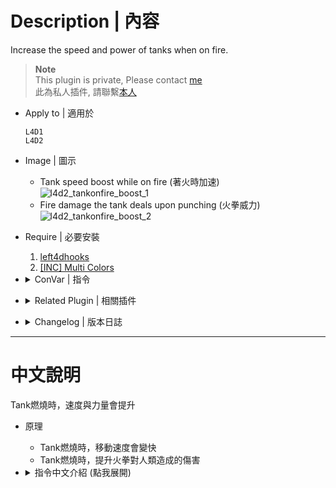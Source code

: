 # Description | 內容
Increase the speed and power of tanks when on fire.

> __Note__ <br/>
This plugin is private, Please contact [me](https://github.com/fbef0102/Game-Private_Plugin#私人插件列表-private-plugins-list)<br/>
此為私人插件, 請聯繫[本人](https://github.com/fbef0102/Game-Private_Plugin#私人插件列表-private-plugins-list)

* Apply to | 適用於
	```
	L4D1
	L4D2
	```

* Image | 圖示
	* Tank speed boost while on fire (著火時加速)
	<br/>![l4d2_tankonfire_boost_1](image/l4d2_tankonfire_boost_1.gif)
	* Fire damage the tank deals upon punching (火拳威力)
	<br/>![l4d2_tankonfire_boost_2](image/l4d2_tankonfire_boost_2.gif)

* Require | 必要安裝
	1. [left4dhooks](https://forums.alliedmods.net/showthread.php?t=321696)
	2. [[INC] Multi Colors](https://github.com/fbef0102/L4D1_2-Plugins/releases/tag/Multi-Colors)

* <details><summary>ConVar | 指令</summary>

	* cfg/sourcemod/l4d2_tankonfire_boost.cfg
		```php
		// 0=Plugin off, 1=Plugin on.
		l4d2_tankonfire_boost_enable "1"

		// Multiplier for tank speed while on fire.
		l4d2_tankonfire_boost_speed_multi "1.2"

		// If 1, prints a warning to the chatbox.
		l4d2_tankonfire_boost_warning_enable "1"

		// Amount of fire damage the tank deals upon punching.
		l4d2_tankonfire_boost_damage_amount "5.0"
		```
</details>

* <details><summary>Related Plugin | 相關插件</summary>

	1. [Tank Rock Ignition by Marttt](https://forums.alliedmods.net/showthread.php?t=315822): Ignites the rock thrown by the Tank when he is on fire
		> 著火時，扔出來的石頭也會著火且砸中人類會有額外傷害
</details>

* <details><summary>Changelog | 版本日誌</summary>

	```php
	//DarkNoghri @ 2010
	//HarryPotter @ 2023
	```
	* v1.0h (2023-6-6)
		* Remake code, convert code to latest syntax
		* Fix warnings when compiling on SourceMod 1.11.
		* Optimize code and improve performance
		* Use left4dhooks
		* Fixed Error

	* v1.1
		* [Original Plugin By DarkNoghri](https://forums.alliedmods.net/showthread.php?t=116014)
</details>

- - - -
# 中文說明
Tank燃燒時，速度與力量會提升

* 原理
	* Tank燃燒時，移動速度會變快
	* Tank燃燒時，提升火拳對人類造成的傷害

* <details><summary>指令中文介紹 (點我展開)</summary>

	* cfg/sourcemod/l4d2_tankonfire_boost.cfg
		```php
		// 0=關閉插件, 1=啟動插件
		l4d2_tankonfire_boost_enable "1"

		// Tank燃燒時，移動速度
		l4d2_tankonfire_boost_speed_multi "1.2"

		// 為1時，打開提示
		l4d2_tankonfire_boost_warning_enable "1"

		// Tank燃燒時，火拳造成的額外傷害值
		l4d2_tankonfire_boost_damage_amount "5.0"
		```
</details>
